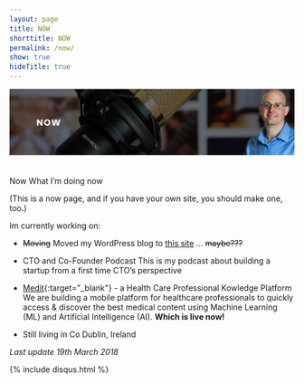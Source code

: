 ```yaml
---
layout: page
title: NOW
shorttitle: NOW
permalink: /now/
show: true
hideTitle: true
---
```


<div class="now-container">
<img src="/images/nowbanner.png" alt="" class="now-container" />

</div>


<BR>
<br>
Now
What I’m doing now

(This is a now page, and if you have your own site, you should make one, too.)


Im currently working on:


* ~~Moving~~ Moved my WordPress blog to [this site](/jekyll/update/2018/03/19/Jekyll-site-now-live/) ... ~~maybe???~~

* CTO and Co-Founder Podcast
This is my podcast about building a startup from a first time CTO’s perspective

* [Medit](https://medit.online){:target="_blank"} - a Health Care Professional Kowledge Platform
We are building a mobile platform for healthcare professionals to quickly access & discover the best medical content using Machine Learning (ML) and Artificial Intelligence (AI). **Which is live now!**


* Still living in Co Dublin, Ireland


*Last update 19th March 2018*

<div>
{% include disqus.html %}
</div>
